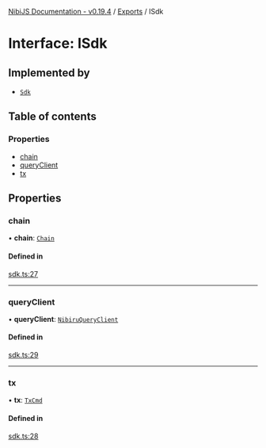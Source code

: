 [NibiJS Documentation - v0.19.4](../intro.md) / [Exports](../modules.md) / ISdk

# Interface: ISdk

## Implemented by

- [`Sdk`](../classes/Sdk.md)

## Table of contents

### Properties

- [chain](ISdk.md#chain)
- [queryClient](ISdk.md#queryclient)
- [tx](ISdk.md#tx)

## Properties

### chain

• **chain**: [`Chain`](Chain.md)

#### Defined in

[sdk.ts:27](https://github.com/NibiruChain/ts-sdk/blob/75f02a4/packages/nibijs/src/sdk.ts#L27)

___

### queryClient

• **queryClient**: [`NibiruQueryClient`](../classes/NibiruQueryClient.md)

#### Defined in

[sdk.ts:29](https://github.com/NibiruChain/ts-sdk/blob/75f02a4/packages/nibijs/src/sdk.ts#L29)

___

### tx

• **tx**: [`TxCmd`](../classes/TxCmd.md)

#### Defined in

[sdk.ts:28](https://github.com/NibiruChain/ts-sdk/blob/75f02a4/packages/nibijs/src/sdk.ts#L28)
